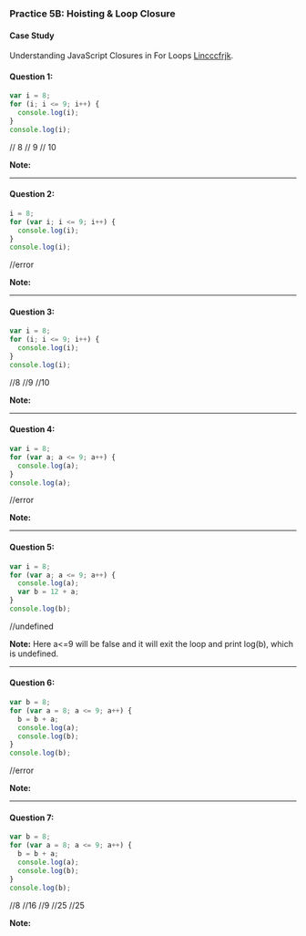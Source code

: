 ### Practice 5B: Hoisting & Loop Closure

#### Case Study
Understanding JavaScript Closures in For Loops [Lincccfrjk](https://decembersoft.com/posts/understanding-javascript-closures-in-for-loops/).

#### Question 1:

```JavaScript
var i = 8;
for (i; i <= 9; i++) {
  console.log(i);
}
console.log(i);
```
// 8
// 9
// 10


**Note:**


___
#### Question 2:

```JavaScript
i = 8;
for (var i; i <= 9; i++) {
  console.log(i);
}
console.log(i);
```
//error

**Note:**

___
#### Question 3:

```JavaScript
var i = 8;
for (i; i <= 9; i++) {
  console.log(i);
}
console.log(i);
```
//8
//9
//10

**Note:**

___
#### Question 4:

```JavaScript
var i = 8;
for (var a; a <= 9; a++) {
  console.log(a);
}
console.log(a);
```
//error

**Note:**

___
#### Question 5:

```JavaScript
var i = 8;
for (var a; a <= 9; a++) {
  console.log(a);
  var b = 12 + a;
}
console.log(b);
```
//undefined

**Note:**
Here a<=9 will be false and it will exit the loop and print log(b), which is undefined.

___
#### Question 6:

```JavaScript
var b = 8;
for (var a = 8; a <= 9; a++) {
  b = b + a;
  console.log(a);
  console.log(b);
}
console.log(b);

```
//error

**Note:**

___
#### Question 7:

```JavaScript
var b = 8;
for (var a = 8; a <= 9; a++) {
  b = b + a;
  console.log(a);
  console.log(b);
}
console.log(b);
```
//8
//16
//9
//25
//25


**Note:**

